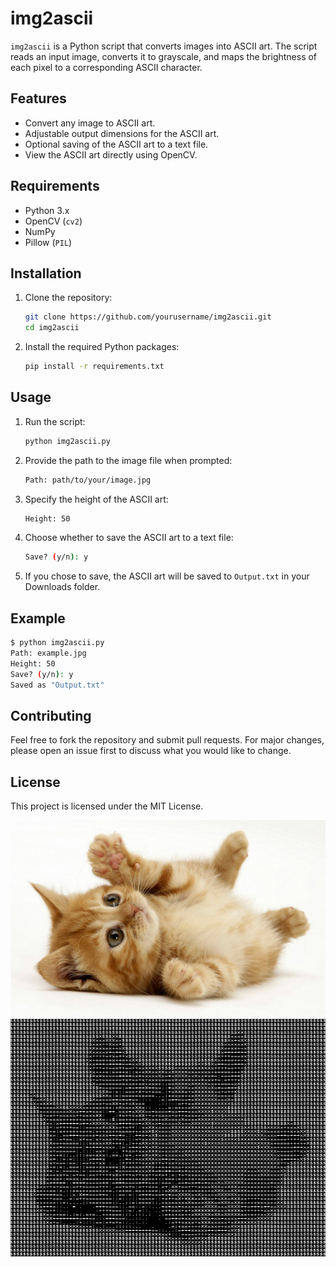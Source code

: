 # img2ascii

`img2ascii` is a Python script that converts images into ASCII art. The script reads an input image, converts it to grayscale, and maps the brightness of each pixel to a corresponding ASCII character.

## Features

- Convert any image to ASCII art.
- Adjustable output dimensions for the ASCII art.
- Optional saving of the ASCII art to a text file.
- View the ASCII art directly using OpenCV.

## Requirements

- Python 3.x
- OpenCV (`cv2`)
- NumPy
- Pillow (`PIL`)

## Installation

1. Clone the repository:
    ```sh
    git clone https://github.com/yourusername/img2ascii.git
    cd img2ascii
    ```

2. Install the required Python packages:
    ```sh
    pip install -r requirements.txt
    ```

## Usage

1. Run the script:
    ```sh
    python img2ascii.py
    ```

2. Provide the path to the image file when prompted:
    ```sh
    Path: path/to/your/image.jpg
    ```

3. Specify the height of the ASCII art:
    ```sh
    Height: 50
    ```

4. Choose whether to save the ASCII art to a text file:
    ```sh
    Save? (y/n): y
    ```

5. If you chose to save, the ASCII art will be saved to `Output.txt` in your Downloads folder.

## Example

```sh
$ python img2ascii.py
Path: example.jpg
Height: 50
Save? (y/n): y
Saved as "Output.txt"
```

## Contributing

Feel free to fork the repository and submit pull requests. For major changes, please open an issue first to discuss what you would like to change.

## License

This project is licensed under the MIT License.

![alt text](https://github.com/DeBr1x/image2ascii/blob/main/images/cats-kids-lubimetc.info_.jpg)
![alt text](https://github.com/DeBr1x/image2ascii/blob/main/images/2024-06-18_11-23-27.png)
